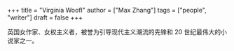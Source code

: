 +++
title = "Virginia Woofl"
author = ["Max Zhang"]
tags = ["people", "writer"]
draft = false
+++

英国女作家、女权主义者，被誉为引导现代主义潮流的先锋和 20 世纪最伟大的小说家之一。
